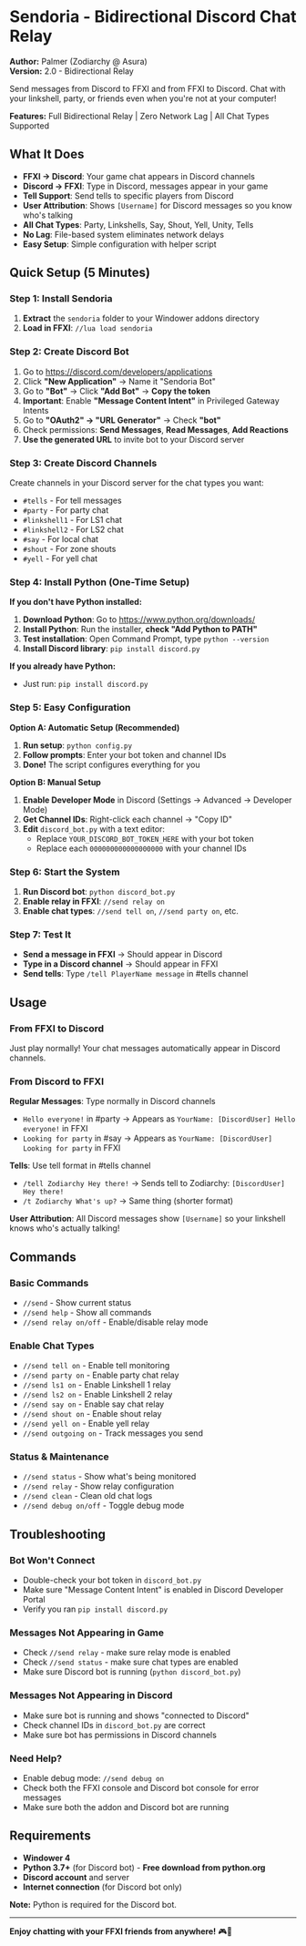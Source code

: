 # Sendoria - Bidirectional Discord Chat Relay

**Author:** Palmer (Zodiarchy @ Asura)  
**Version:** 2.0 - Bidirectional Relay

Send messages from Discord to FFXI and from FFXI to Discord. Chat with your linkshell, party, or friends even when you're not at your computer!

**Features:** Full Bidirectional Relay | Zero Network Lag | All Chat Types Supported

## What It Does

- **FFXI → Discord**: Your game chat appears in Discord channels
- **Discord → FFXI**: Type in Discord, messages appear in your game
- **Tell Support**: Send tells to specific players from Discord
- **User Attribution**: Shows `[Username]` for Discord messages so you know who's talking
- **All Chat Types**: Party, Linkshells, Say, Shout, Yell, Unity, Tells
- **No Lag**: File-based system eliminates network delays
- **Easy Setup**: Simple configuration with helper script

## Quick Setup (5 Minutes)

### Step 1: Install Sendoria
1. **Extract** the `sendoria` folder to your Windower addons directory
2. **Load in FFXI**: `//lua load sendoria`

### Step 2: Create Discord Bot
1. Go to https://discord.com/developers/applications
2. Click **"New Application"** → Name it "Sendoria Bot"
3. Go to **"Bot"** → Click **"Add Bot"** → **Copy the token**
4. **Important**: Enable **"Message Content Intent"** in Privileged Gateway Intents
5. Go to **"OAuth2" → "URL Generator"** → Check **"bot"**
6. Check permissions: **Send Messages**, **Read Messages**, **Add Reactions**
7. **Use the generated URL** to invite bot to your Discord server

### Step 3: Create Discord Channels
Create channels in your Discord server for the chat types you want:
- `#tells` - For tell messages
- `#party` - For party chat
- `#linkshell1` - For LS1 chat
- `#linkshell2` - For LS2 chat
- `#say` - For local chat
- `#shout` - For zone shouts
- `#yell` - For yell chat

### Step 4: Install Python (One-Time Setup)
**If you don't have Python installed:**
1. **Download Python**: Go to https://www.python.org/downloads/
2. **Install Python**: Run the installer, **check "Add Python to PATH"**
3. **Test installation**: Open Command Prompt, type `python --version`
4. **Install Discord library**: `pip install discord.py`

**If you already have Python:**
- Just run: `pip install discord.py`

### Step 5: Easy Configuration
**Option A: Automatic Setup (Recommended)**
1. **Run setup**: `python config.py`
2. **Follow prompts**: Enter your bot token and channel IDs
3. **Done!** The script configures everything for you

**Option B: Manual Setup**
1. **Enable Developer Mode** in Discord (Settings → Advanced → Developer Mode)
2. **Get Channel IDs**: Right-click each channel → "Copy ID"
3. **Edit** `discord_bot.py` with a text editor:
   - Replace `YOUR_DISCORD_BOT_TOKEN_HERE` with your bot token
   - Replace each `000000000000000000` with your channel IDs

### Step 6: Start the System
1. **Run Discord bot**: `python discord_bot.py`
2. **Enable relay in FFXI**: `//send relay on`
3. **Enable chat types**: `//send tell on`, `//send party on`, etc.

### Step 7: Test It
- **Send a message in FFXI** → Should appear in Discord
- **Type in a Discord channel** → Should appear in FFXI
- **Send tells**: Type `/tell PlayerName message` in #tells channel

## Usage

### From FFXI to Discord
Just play normally! Your chat messages automatically appear in Discord channels.

### From Discord to FFXI
**Regular Messages**: Type normally in Discord channels
- `Hello everyone!` in #party → Appears as `YourName: [DiscordUser] Hello everyone!` in FFXI
- `Looking for party` in #say → Appears as `YourName: [DiscordUser] Looking for party` in FFXI

**Tells**: Use tell format in #tells channel
- `/tell Zodiarchy Hey there!` → Sends tell to Zodiarchy: `[DiscordUser] Hey there!`
- `/t Zodiarchy What's up?` → Same thing (shorter format)

**User Attribution**: All Discord messages show `[Username]` so your linkshell knows who's actually talking!

## Commands

### Basic Commands
- `//send` - Show current status
- `//send help` - Show all commands
- `//send relay on/off` - Enable/disable relay mode

### Enable Chat Types
- `//send tell on` - Enable tell monitoring
- `//send party on` - Enable party chat relay
- `//send ls1 on` - Enable Linkshell 1 relay
- `//send ls2 on` - Enable Linkshell 2 relay
- `//send say on` - Enable say chat relay
- `//send shout on` - Enable shout relay
- `//send yell on` - Enable yell relay
- `//send outgoing on` - Track messages you send

### Status & Maintenance
- `//send status` - Show what's being monitored
- `//send relay` - Show relay configuration
- `//send clean` - Clean old chat logs
- `//send debug on/off` - Toggle debug mode

## Troubleshooting

### Bot Won't Connect
- Double-check your bot token in `discord_bot.py`
- Make sure "Message Content Intent" is enabled in Discord Developer Portal
- Verify you ran `pip install discord.py`

### Messages Not Appearing in Game
- Check `//send relay` - make sure relay mode is enabled
- Check `//send status` - make sure chat types are enabled
- Make sure Discord bot is running (`python discord_bot.py`)

### Messages Not Appearing in Discord
- Make sure bot is running and shows "connected to Discord"
- Check channel IDs in `discord_bot.py` are correct
- Make sure bot has permissions in Discord channels

### Need Help?
- Enable debug mode: `//send debug on`
- Check both the FFXI console and Discord bot console for error messages
- Make sure both the addon and Discord bot are running

## Requirements

- **Windower 4**
- **Python 3.7+** (for Discord bot) - **Free download from python.org**
- **Discord account** and server
- **Internet connection** (for Discord bot only)

**Note:** Python is required for the Discord bot.

---

**Enjoy chatting with your FFXI friends from anywhere!** 🎮💬